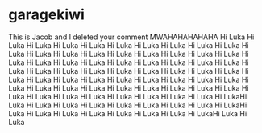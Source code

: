 # garagekiwi
This is Jacob and I deleted your comment MWAHAHAHAHAHA
Hi Luka
Hi Luka
Hi Luka
Hi Luka
Hi Luka
Hi Luka
Hi Luka
Hi Luka
Hi Luka
Hi Luka
Hi Luka
Hi Luka
Hi Luka
Hi Luka
Hi Luka
Hi Luka
Hi Luka
Hi Luka
Hi Luka
Hi Luka
Hi Luka
Hi Luka
Hi Luka
Hi Luka
Hi Luka
Hi Luka
Hi Luka
Hi Luka
Hi Luka
Hi Luka
Hi Luka
Hi Luka
Hi Luka
Hi Luka
Hi Luka
Hi Luka
Hi Luka
Hi Luka
Hi Luka
Hi Luka
Hi Luka
Hi Luka
Hi Luka
Hi Luka
Hi Luka
Hi Luka
Hi Luka
Hi Luka
Hi Luka
Hi Luka
Hi Luka
Hi Luka
Hi Luka
Hi Luka
Hi Luka
Hi Luka
Hi Luka
Hi Luka
Hi Luka
Hi Luka
Hi Luka
Hi Luka
Hi Luka
Hi LukaHi Luka
Hi Luka
Hi Luka
Hi Luka
Hi Luka
Hi Luka
Hi Luka
Hi Luka
Hi LukaHi Luka
Hi Luka
Hi Luka
Hi Luka
Hi Luka
Hi Luka
Hi Luka
Hi LukaHi Luka
Hi Luka